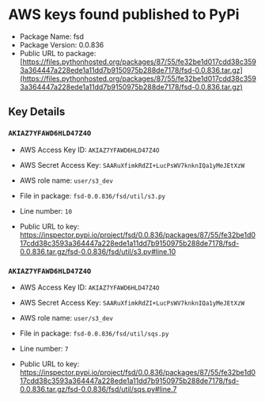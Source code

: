 # AWS keys found published to PyPi

* Package Name: fsd
* Package Version: 0.0.836
* Public URL to package: [https://files.pythonhosted.org/packages/87/55/fe32be1d017cdd38c3593a364447a228ede1a11dd7b9150975b288de7178/fsd-0.0.836.tar.gz](https://files.pythonhosted.org/packages/87/55/fe32be1d017cdd38c3593a364447a228ede1a11dd7b9150975b288de7178/fsd-0.0.836.tar.gz)

## Key Details

### `AKIAZ7YFAWD6HLD47Z4O`

* AWS Access Key ID: `AKIAZ7YFAWD6HLD47Z4O`
* AWS Secret Access Key: `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` 
* AWS role name: `user/s3_dev`
* File in package: `fsd-0.0.836/fsd/util/s3.py`
* Line number: `10`

* Public URL to key: https://inspector.pypi.io/project/fsd/0.0.836/packages/87/55/fe32be1d017cdd38c3593a364447a228ede1a11dd7b9150975b288de7178/fsd-0.0.836.tar.gz/fsd-0.0.836/fsd/util/s3.py#line.10



### `AKIAZ7YFAWD6HLD47Z4O`

* AWS Access Key ID: `AKIAZ7YFAWD6HLD47Z4O`
* AWS Secret Access Key: `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` 
* AWS role name: `user/s3_dev`
* File in package: `fsd-0.0.836/fsd/util/sqs.py`
* Line number: `7`

* Public URL to key: https://inspector.pypi.io/project/fsd/0.0.836/packages/87/55/fe32be1d017cdd38c3593a364447a228ede1a11dd7b9150975b288de7178/fsd-0.0.836.tar.gz/fsd-0.0.836/fsd/util/sqs.py#line.7


